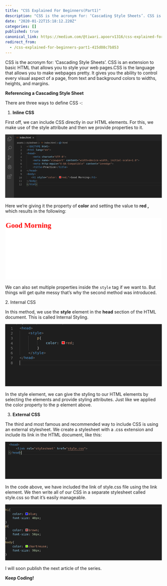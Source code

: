 ```yaml
---
title: "CSS Explained For Beginners(Part1)"
description: "CSS is the acronym for: ‘Cascading Style Sheets’. CSS is an extension to basic HTML that allows you to style your web pages.CSS is the…"
date: "2020-01-22T15:18:12.220Z"
categories: []
published: true
canonical_link: https://medium.com/@tiwari.apoorv1316/css-explained-for-beginners-part1-415d08c7b853
redirect_from:
  - /css-explained-for-beginners-part1-415d08c7b853
---
```


CSS is the acronym for: ‘Cascading Style Sheets’. CSS is an extension to basic HTML that allows you to style your web pages.CSS is the language that allows you to make webpages pretty. It gives you the ability to control every visual aspect of a page, from text and background colors to widths, heights, and margins.

**Referencing a Cascading Style Sheet**

There are three ways to define CSS -:

1.  **Inline CSS**

First off, we can include CSS directly in our HTML elements. For this, we make use of the style attribute and then we provide properties to it.

![](./asset-1.png)

Here we’re giving it the property of **color** and setting the value to **red ,** which results in the following:

![](./asset-2.png)

We can also set multiple properties inside the `style` tag if we want to. But things will get quite messy that’s why the second method was introduced.

2\. Internal CSS

In this method, we use the **style** element in the **head** section of the HTML document. This is called Internal Styling.

![](./asset-3.png)

In the style element, we can give the styling to our HTML elements by selecting the elements and provide styling attributes. Just like we applied the color property to the p element above.

3. **External CSS**

The third and most famous and recommended way to include CSS is using an external stylesheet. We create a stylesheet with a .css extension and include its link in the HTML document, like this:

![](./asset-4.png)

In the code above, we have included the link of style.css file using the link element. We then write all of our CSS in a separate stylesheet called style.css so that it’s easily manageable.

![](./asset-5.png)

I will soon publish the next article of the series.

**Keep Coding!**
